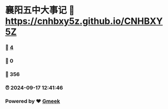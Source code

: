 # 襄阳五中大事记 :link: https://cnhbxy5z.github.io/CNHBXY5Z 
### :page_facing_up: [4](https://cnhbxy5z.github.io/CNHBXY5Z/tag.html) 
### :speech_balloon: 0 
### :hibiscus: 356 
### :alarm_clock: 2024-09-17 12:41:46 
### Powered by :heart: [Gmeek](https://github.com/Meekdai/Gmeek)
